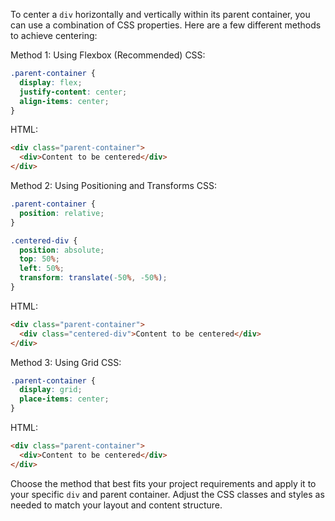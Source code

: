 To center a `div` horizontally and vertically within its parent container, you can use a combination of CSS properties. Here are a few different methods to achieve centering:

Method 1: Using Flexbox (Recommended)
CSS:
```css
.parent-container {
  display: flex;
  justify-content: center;
  align-items: center;
}
```
HTML:
```html
<div class="parent-container">
  <div>Content to be centered</div>
</div>
```

Method 2: Using Positioning and Transforms
CSS:
```css
.parent-container {
  position: relative;
}

.centered-div {
  position: absolute;
  top: 50%;
  left: 50%;
  transform: translate(-50%, -50%);
}
```
HTML:
```html
<div class="parent-container">
  <div class="centered-div">Content to be centered</div>
</div>
```

Method 3: Using Grid
CSS:
```css
.parent-container {
  display: grid;
  place-items: center;
}
```
HTML:
```html
<div class="parent-container">
  <div>Content to be centered</div>
</div>
```

Choose the method that best fits your project requirements and apply it to your specific `div` and parent container. Adjust the CSS classes and styles as needed to match your layout and content structure.